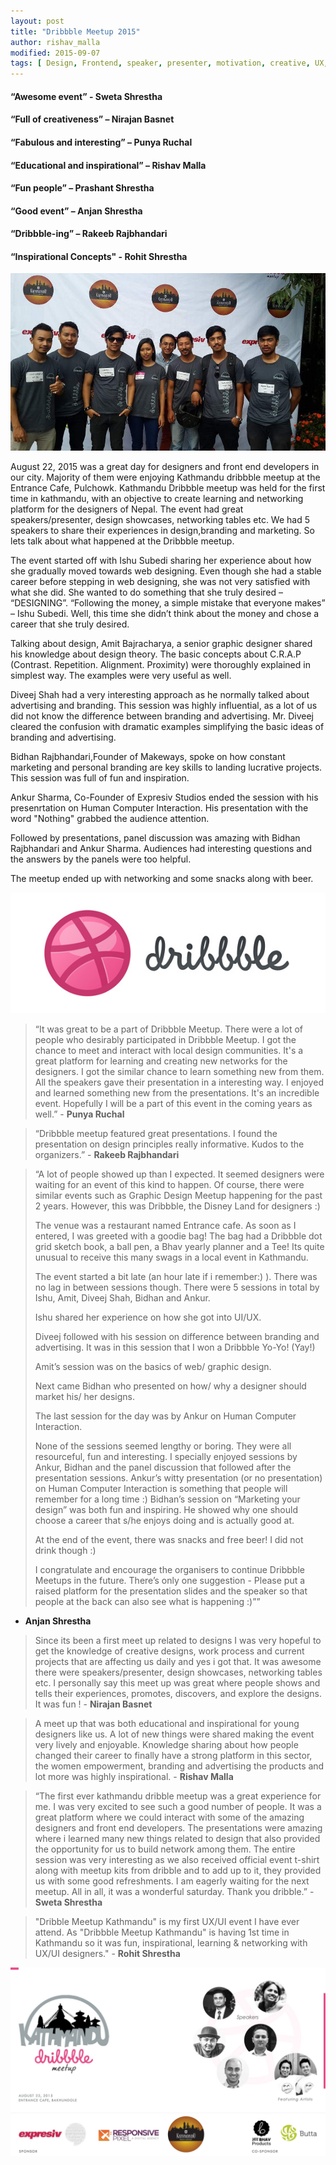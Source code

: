 ```yaml
---
layout: post
title: "Dribbble Meetup 2015"
author: rishav_malla
modified: 2015-09-07
tags: [ Design, Frontend, speaker, presenter, motivation, creative, UX, UI]
---
```



#### “Awesome event” - Sweta Shrestha 

#### “Full of creativeness” – Nirajan Basnet 

#### “Fabulous and interesting” – Punya Ruchal 

#### “Educational and inspirational” – Rishav Malla 

#### “Fun people” – Prashant Shrestha 

#### “Good event” – Anjan Shrestha 

#### “Dribbble-ing” – Rakeeb Rajbhandari 

#### “Inspirational Concepts" - Rohit Shrestha 

![Dribbble](/images/Dribbble-blog/Dribbblers-2.jpg)

<!--more-->

August 22, 2015 was a great day for designers and front end developers in our city. Majority of them were enjoying Kathmandu dribbble meetup at the Entrance Cafe, Pulchowk. Kathmandu Dribbble meetup was held for the first time in kathmandu, with an objective to create learning and networking platform for the designers of Nepal. The event had great speakers/presenter, design showcases, networking tables etc. We had 5 speakers to share their experiences in design,branding and marketing. So lets talk about what happened at the Dribbble meetup.

The event started off with Ishu Subedi sharing her experience about how she gradually moved towards web designing. Even though she had a stable career before stepping in web designing, she was not very satisfied with what she did. She wanted to do something that she truly desired – “DESIGNING”. “Following the money, a simple mistake that everyone makes” – Ishu Subedi. Well, this time she didn’t think about the money and chose a career that she truly desired.

Talking about design, Amit Bajracharya, a senior graphic designer shared his knowledge about design theory. The basic concepts about C.R.A.P (Contrast. Repetition. Alignment. Proximity) were thoroughly explained in simplest way. The examples were very useful as well.

Diveej Shah had a very interesting approach as he normally talked about advertising and branding. This session was highly influential, as a lot of us did not know the difference between branding and advertising. Mr. Diveej cleared the confusion with dramatic examples simplifying the basic ideas of branding and advertising. 

Bidhan Rajbhandari,Founder of Makeways, spoke on how constant marketing and personal branding are key skills to landing lucrative projects. This session was full of fun and inspiration.

Ankur Sharma, Co-Founder of Expresiv Studios ended the session with his presenrtation on Human Computer Interaction. His presentation with the word "Nothing" grabbed the audience attention. 

Followed by presentations, panel discussion was amazing with Bidhan Rajbhandari and Ankur Sharma. Audiences had interesting questions and the answers by the panels were too helpful. 

The meetup ended up with networking and some snacks along with beer.

![Dribbble](/images/Dribbble-blog/dribbble-ball.jpg)

> “It was great to be a part of Dribbble Meetup. There were a lot of people who desirably participated in Dribbble Meetup. I got the chance to meet and interact with local design communities. It's a great platform for learning and creating new networks for the designers. I got the similar chance to learn something new from them. All the speakers gave their presentation in a interesting way. I enjoyed and learned something new from the presentations. It's an incredible event. Hopefully I will be a part of this event in the coming years as well.” - **Punya Ruchal** 

> “Dribbble meetup featured great presentations. I found the presentation on design principles really informative. Kudos to the organizers.” - **Rakeeb Rajbhandari**

> “A lot of people showed up than I expected. It seemed designers were waiting for an event of this kind to happen. Of course, there were similar events such as Graphic Design Meetup happening for the past 2 years. However, this was Dribbble, the Disney Land for designers :) 
>
> The venue was a restaurant named Entrance cafe. As soon as I entered, I was greeted with a goodie bag! The bag had a Dribbble dot grid sketch book, a ball pen, a Bhav yearly planner and a Tee! Its quite unusual to receive this many swags in a local event in Kathmandu. 
>
> The event started a bit late (an hour late if i remember:) ). There was no lag in between sessions though. There were 5 sessions in total by Ishu, Amit, Diveej Shah,  Bidhan and Ankur. 
>
> Ishu shared her experience on how she got into UI/UX. 
>
> Diveej followed with his session on difference between branding and advertising. It was in this session that I won a Dribbble Yo-Yo! (Yay!)
>
> Amit’s session was on the basics of web/ graphic design.
>
> Next came Bidhan who presented on how/ why a designer should market his/ her designs. 
>
> The last session for the day was by Ankur on Human Computer Interaction. 
>
> None of the sessions seemed lengthy or boring. They were all resourceful, fun and interesting. I specially enjoyed sessions by Ankur, Bidhan and the panel discussion that followed after the presentation sessions. Ankur’s witty presentation (or no presentation) on Human Computer Interaction is something that people will remember for a long time :) Bidhan’s session on “Marketing your design” was both fun and inspiring. He showed why one should choose a career that s/he enjoys doing and is actually good at. 
>
> At the end of the event, there was snacks and free beer! I did not drink though :) 
>
> I congratulate and encourage the organisers to continue Dribbble Meetups in the future. There’s only one suggestion - Please put a raised platform for the presentation slides and the speaker so that people at the back can also see what is happening :)”” 
- **Anjan Shrestha** 

> Since its been a first meet up related to designs I was very hopeful to get the knowledge of creative designs, work process and current projects that are affecting us daily and yes i got that. It was awesome there were speakers/presenter, design showcases, networking tables etc. I personally say this meet up was great where people shows and tells their experiences, promotes, discovers, and explore the designs. It was fun ! - **Nirajan Basnet**

> A meet up that was both educational and inspirational for young designers like us. A lot of new things were shared making the event very lively and enjoyable. Knowledge sharing about how people changed their career to finally have a strong platform in this sector, the women empowerment, branding and advertising the products and lot more was highly inspirational. - **Rishav Malla** 

> “The first ever kathmandu dribble meetup was a great experience for me. I was very excited to see such a good number of people. It was a great platform where we could interact with some of the amazing designers and front end developers. The presentations were amazing where i learned many new things related to design that also provided the opportunity for us to build network among them. The entire session was very interesting as we also received official event t-shirt along with meetup kits from dribble and to add up to it, they provided us with some good refreshments. I am eagerly waiting for the next meetup. All in all, it was a wonderful saturday. Thank you dribble.” - **Sweta Shrestha**


> "Dribble Meetup Kathmandu" is my first UX/UI event I have ever attend.  As "Dribbble Meetup Kathmandu" is having 1st time in Kathmandu so it was fun, inspirational, learning & networking with UX/UI designers."  - **Rohit Shrestha** 

![Dribbble](/images/Dribbble-blog/Dribbbleer-1.jpg)



